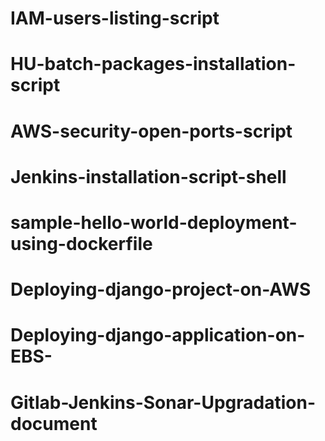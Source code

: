 # IAM-users-listing-script
# HU-batch-packages-installation-script
# AWS-security-open-ports-script
# Jenkins-installation-script-shell
# sample-hello-world-deployment-using-dockerfile
# Deploying-django-project-on-AWS
# Deploying-django-application-on-EBS-
# Gitlab-Jenkins-Sonar-Upgradation-document
